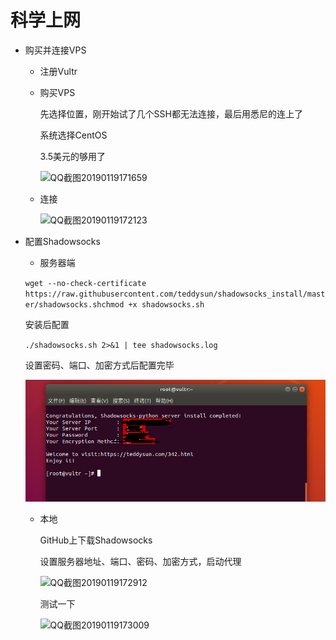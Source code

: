 # 科学上网

* 购买并连接VPS

  * 注册Vultr

  * 购买VPS

    先选择位置，刚开始试了几个SSH都无法连接，最后用悉尼的连上了

    系统选择CentOS

    3.5美元的够用了

    ​![QQ截图20190119171659](D:\Ai\AiDaiP.github.io\images\科学上网\QQ截图20190119171659.png)

  * 连接

    ![QQ截图20190119172123](D:\Ai\AiDaiP.github.io\images\科学上网\QQ截图20190119172123.png)

* 配置Shadowsocks

  * 服务器端

  `wget --no-check-certificate https://raw.githubusercontent.com/teddysun/shadowsocks_install/master/shadowsocks.shchmod +x shadowsocks.sh`

  安装后配置

  `./shadowsocks.sh 2>&1 | tee shadowsocks.log`

  设置密码、端口、加密方式后配置完毕

  ![2333](https://raw.githubusercontent.com/AiDaiP/AiDaiP.github.io/master/images/%E7%A7%91%E5%AD%A6%E4%B8%8A%E7%BD%91/QQ%E6%88%AA%E5%9B%BE20190119164904.png)

  * 本地

    GitHub上下载Shadowsocks

    设置服务器地址、端口、密码、加密方式，启动代理

    ![QQ截图20190119172912](D:\Ai\AiDaiP.github.io\images\科学上网\QQ截图20190119172912.png)

    测试一下

    ![QQ截图20190119173009](D:\Ai\AiDaiP.github.io\images\科学上网\QQ截图20190119173009.png)

    

